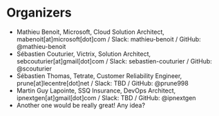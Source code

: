 # Organizers

- Mathieu Benoit, Microsoft, Cloud Solution Architect, mabenoit[at]microsoft[dot]com / Slack: mathieu-benoit / GitHub: @mathieu-benoit
- Sébastien Couturier, Victrix, Solution Architect, sebcouturier[at]gmail[dot]com / Slack: sebastien-couturier / GitHub: @scouturier
- Sébastien Thomas, Tetrate, Customer Reliability Engineer, prune[at]lecentre[dot]net / Slack: TBD / GitHub: @prune998
- Martin Guy Lapointe, SSQ Insurance, DevOps Architect, ipnextgen[at]gmail[dot]com / Slack: TBD / GitHub: @ipnextgen
- Another one would be really great! Any idea?
